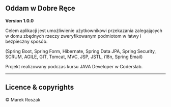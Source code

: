 ## Oddam w Dobre Ręce

**Version 1.0.0**

Celem aplikacji jest umożliwienie
użytkownikowi przekazania zalegających w domu zbędnych
rzeczy zweryfikowanym podmiotom w łatwy i
bezpieczny sposób.

(Spring Boot, Spring Form, Hibernate, Spring Data JPA,
Spring Security, SCRUM, AGILE, GIT, Tomcat, MVC, JSP,
JSTL, i18n, Spring Email)

Projekt realizowany podczas kursu JAVA Developer w Coderslab.

---

## Licence & copyrights

© Marek Roszak
